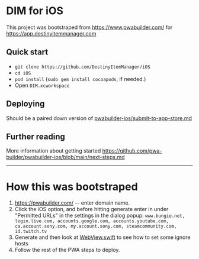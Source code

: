# DIM for iOS

This project was bootstraped from https://www.pwabuilder.com/ for https://app.destinyitemmanager.com

## Quick start

- `git clone https://github.com/DestinyItemManager/iOS`
- `cd iOS`
- `pod install` (`sudo gem install cocoapods`, if needed.)
- Open `DIM.xcworkspace`

## Deploying

Should be a paired down version of [pwabuilder-ios/submit-to-app-store.md](https://github.com/pwa-builder/pwabuilder-ios/blob/main/submit-to-app-store.md)

## Further reading

More information about getting started https://github.com/pwa-builder/pwabuilder-ios/blob/main/next-steps.md


---

# How this was bootstraped
1. https://pwabuilder.com/ -- enter domain name. 
2. Click the iOS option, and before hitting generate enter in under "Permitted URLs" in the settings in the dialog popup: 
`www.bungie.net, login.live.com, accounts.google.com, accounts.youtube.com, ca.account.sony.com, my.account.sony.com, steamcommunity.com, id.twitch.tv`
4. Generate and then look at [WebView.swift](https://github.com/DestinyItemManager/iOS/blob/main/DIM/WebView.swift#L160-L164) to see how to set some ignore hosts 
5. Follow the rest of the PWA steps to deploy.

